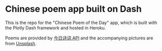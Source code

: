 # Chinese poem app built on Dash

This is the repo for the "Chinese Poem of the Day" app, which is built with the Plotly Dash framework and hosted in Heroku.

Poems are provided by [今日诗词 API](https://www.jinrishici.com/doc/) and the accompanying pictures are from [Unsplash](https://unsplash.com/).